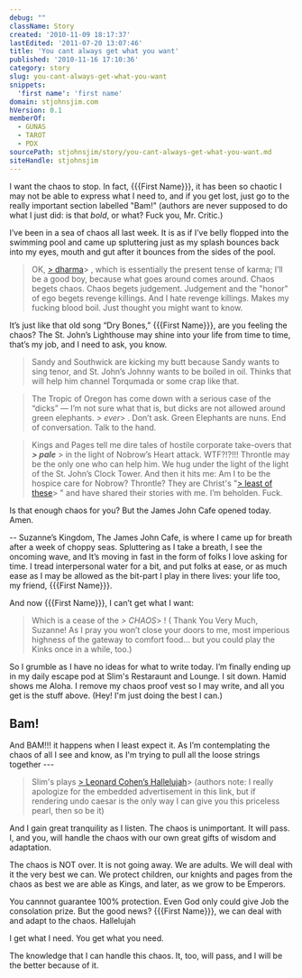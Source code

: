 ```yaml
---
debug: ""
className: Story
created: '2010-11-09 18:17:37'
lastEdited: '2011-07-20 13:07:46'
title: 'You cant always get what you want'
published: '2010-11-16 17:10:36'
category: story
slug: you-cant-always-get-what-you-want
snippets:
  'first name': 'first name'
domain: stjohnsjim.com
hVersion: 0.1
memberOf:
  - GUNAS
  - TAROT
  - PDX
sourcePath: stjohnsjim/story/you-cant-always-get-what-you-want.md
siteHandle: stjohnsjim
---
```

I want the chaos to stop. In fact, {{{First Name}}}, it has been so chaotic I may not be able to express what I need to, and if you get lost, just go to the really important section labelled "Bam!" (authors are never supposed to do what I just did: is that _bold_, or what? Fuck you, Mr. Critic.)

I’ve been in a sea of chaos all last week. It is as if I’ve belly flopped into the swimming pool and came up spluttering just as my splash bounces back into my eyes, mouth and gut after it bounces from the sides of the pool.

> OK, [> dharma][0]> , which is essentially the present tense of karma; I’ll be a good boy, because what goes around comes around. Chaos begets chaos. Chaos begets judgement. Judgement and the "honor" of ego begets revenge killings. And I hate revenge killings. Makes my fucking blood boil. Just thought you might want to know.

It’s just like that old song “Dry Bones,” {{{First Name}}}, are you feeling the chaos? The St. John’s Lighthouse may shine into your life from time to time, that’s my job, and I need to ask, you know.

> Sandy and Southwick are kicking my butt because Sandy wants to sing tenor, and St. John’s Johnny wants to be boiled in oil. Thinks that will help him channel Torqumada or some crap like that.

> The Tropic of Oregon has come down with a serious case of the “dicks” — I’m not sure what that is, but dicks are not allowed around green elephants. _> ever_> . Don’t ask. Green Elephants are nuns. End of conversation. Talk to the hand.

> Kings and Pages tell me dire tales of hostile corporate take-overs that **_> pale_** > in the light of Nobrow’s Heart attack. WTF?!?!!! Throntle may be the only one who can help him. We hug under the light of the light of the St. John’s Clock Tower. And then it hits me: Am I to be the hospice care for Nobrow? Throntle? They are Christ's "[> least of these][1]> " and have shared their stories with me. I’m beholden. Fuck.

Is that enough chaos for you? But the James John Cafe opened today. Amen.

-- Suzanne’s Kingdom, The James John Cafe, is where I came up for breath after a week of choppy seas. Spluttering as I take a breath, I see the oncoming wave, and It’s moving in fast in the form of folks I love asking for time. I tread interpersonal water for a bit, and put folks at ease, or as much ease as I may be allowed as the bit-part I play in there lives: your life too, my friend, {{{First Name}}}.

And now {{{First Name}}}, I can’t get what I want:

> Which is a cease of the _> CHAOS_> ! ( Thank You Very Much, Suzanne! As I pray you won’t close your doors to me, most imperious highness of the gateway to comfort food… but you could play the Kinks once in a while, too.)

So I grumble as I have no ideas for what to write today. I’m finally ending up in my daily escape pod at Slim's Restaraunt and Lounge. I sit down. Hamid shows me Aloha. I remove my chaos proof vest so I may write, and all you get is the stuff above. (Hey! I'm just doing the best I can.)

## Bam! 

And BAM!!! it happens when I least expect it. As I’m contemplating the chaos of all I see and know, as I'm trying to pull all the loose strings together ---

> Slim's plays [> Leonard Cohen’s Hallelujah][2]>  (authors note: I really apologize for the embedded advertisement in this link, but if rendering undo caesar is the only way I can give you this priceless pearl, then so be it)

And I gain great tranquility as I listen. The chaos is unimportant. It will pass. I, and you, will handle the chaos with our own great gifts of wisdom and adaptation.

The chaos is NOT over. It is not going away. We are adults. We will deal with it the very best we can. We protect children, our knights and pages from the chaos as best we are able as Kings, and later, as we grow to be Emperors.

You cannnot guarantee 100% protection. Even God only could give Job the consolation prize. But the good news? {{{First Name}}}, we can deal with and adapt to the chaos. Hallelujah

I get what I need. You get what you need.

The knowledge that I can handle this chaos. It, too, will pass, and I will be the better because of it.

[0]: http://dharma
[1]: http://www.columbia.edu/cu/augustine/arch/teresa94.html
[2]: http://www.youtube.com/watch?v=YrLk4vdY28Q